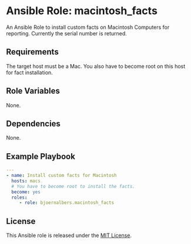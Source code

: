 # Ansible Role: macintosh_facts

An Ansible Role to install custom facts on Macintosh Computers for reporting.
Currently the serial number is returned.


## Requirements

The target host must be a Mac.
You also have to become root on this host for fact installation.


## Role Variables

None.


## Dependencies

None.


## Example Playbook

```yml
---
- name: Install custom facts for Macintosh
  hosts: macs
  # You have to become root to install the facts.
  become: yes
  roles:
     - role: bjoernalbers.macintosh_facts
```


## License

This Ansible role is released under the [MIT License](LICENSE.txt).
